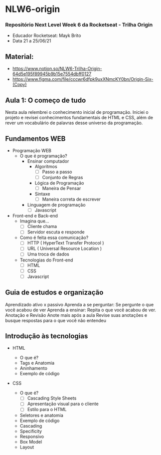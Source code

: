 # NLW6-origin

### Repositório Next Level Week 6 da Rocketseat - Trilha Origin
- Educador Rocketseat: Mayk Brito
- Data 21 a 25/06/21

## Material:
- https://www.notion.so/NLW6-Trilha-Origin-64d5e195f89945b9b15e7554dbff0127
- https://www.figma.com/file/cccwr6dfpk9uxXNmcKY0bn/Origin-Six-(Copy)
## Aula 1: O começo de tudo
Nesta aula relembrei o conhecimento inicial de programação. Iniciei o  projeto
e revisei conhecimentos fundamentais de HTML e CSS, além de rever um vocabulário
de palavras desse universo da programação.

## Fundamentos WEB
- Programação WEB
  - O que é programação?
    - Ensinar computador
      - Algoritmos
        - [ ]  Passo a passo
        - [ ]  Conjunto de Regras
      - Lógica de Programação
        - [ ]  Maneira de Pensar
      - Sintaxe
        - [ ]  Maneira correta de escrever
    - Linguagem de programação
      - [ ]  Javascript
- Front-end e Back-end
  - Imagina que...
    - [ ]  Cliente chama
    - [ ]  Servidor escuta e responde
  - Como é feita essa comunicação?
    - [ ]  HTTP 
        ( HyperText Transfer Protocol )
    - [ ]  URL 
        ( Universal Resource Location )
    - [ ]  Uma troca de dados
  - Tecnologias do Front-end
    - [ ]  HTML
    - [ ]  CSS
    - [ ]  Javascript

## Guia de estudos e organização
Aprendizado ativo x passivo
Aprenda a se perguntar: Se pergunte o que você acabou de ver
Aprenda a ensinar: Repita o que você acabou de ver.
Anotação e Revisão
Anote mais após a aula
Revise suas anotações e busque respostas para o que você não entendeu
## Introdução às tecnologias
- HTML
  - O que é?
  - Tags e Anatomia
  - Aninhamento
  - Exemplo de código

- CSS
  - O que é?
    - [ ]  Cascading Style Sheets
    - [ ]  Apresentação visual para o cliente
    - [ ]  Estilo para o HTML
  - Seletores e anatomia
  - Exemplo de código
  - Cascading
  - Specificity
  - Responsivo
  - Box Model
  - Layout
